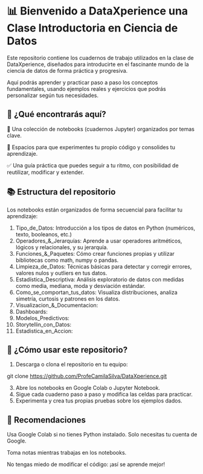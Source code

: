 # 📊 Bienvenido a DataXperience una Clase Introductoria en Ciencia de Datos
Este repositorio contiene los cuadernos de trabajo utilizados en la clase de DataXperience, diseñados para introducirte en el fascinante mundo de la ciencia de datos de forma práctica y progresiva.

Aquí podrás aprender y practicar paso a paso los conceptos fundamentales, usando ejemplos reales y ejercicios que podrás personalizar según tus necesidades.

## 🧠 ¿Qué encontrarás aquí?

📁 Una colección de notebooks (cuadernos Jupyter) organizados por temas clave.

🧪 Espacios para que experimentes tu propio código y consolides tu aprendizaje.

✅ Una guía práctica que puedes seguir a tu ritmo, con posibilidad de reutilizar, modificar y extender.

## 📚 Estructura del repositorio

Los notebooks están organizados de forma secuencial para facilitar tu aprendizaje:
1. Tipo_de_Datos: Introducción a los tipos de datos en Python (numéricos, texto, booleanos, etc.)
2. Operadores_&_Jerarquías: Aprende a usar operadores aritméticos, lógicos y relacionales, y su jerarquía.
3. Funciones_&_Paquetes: Cómo crear funciones propias y utilizar bibliotecas como math, numpy o pandas.
4. Limpieza_de_Datos: Técnicas básicas para detectar y corregir errores, valores nulos y outliers en tus datos.
5. Estadística_Descriptiva: Análisis exploratorio de datos con medidas como media, mediana, moda y desviación estándar.
6. Como_se_comportan_tus_datos: Visualiza distribuciones, analiza simetría, curtosis y patrones en los datos.
7. Visualizacion_&_Documentacion:
8. Dashboards:
9. Modelos_Predictivos:
10. Storytellin_con_Datos:
11. Estadistica_en_Accion:

## 🚀 ¿Cómo usar este repositorio?
1. Descarga o clona el repositorio en tu equipo:
   
git clone https://github.com/ProfeCamilaSilva/DataXperience.git 

3. Abre los notebooks en Google Colab o Jupyter Notebook.
4. Sigue cada cuaderno paso a paso y modifica las celdas para practicar.
5. Experimenta y crea tus propias pruebas sobre los ejemplos dados.

## 💬 Recomendaciones

Usa Google Colab si no tienes Python instalado. Solo necesitas tu cuenta de Google.

Toma notas mientras trabajas en los notebooks.

No tengas miedo de modificar el código: ¡así se aprende mejor!
